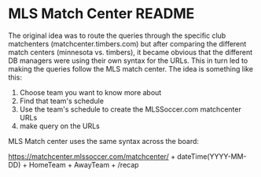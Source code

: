 # MLS Match Center README

The original idea was to route the queries through the specific club matchenters (matchcenter.timbers.com) but after comparing the different match centers (minnesota vs. timbers), it became obvious that the different DB managers were using their own syntax for the URLs. This in turn led to making the queries follow the MLS match center. The idea is something like this:

1. Choose team you want to know more about
2. Find that team's schedule
3. Use the team's schedule to create the MLSSoccer.com matchcenter URLs
4. make query on the URLs

MLS Match center uses the same syntax across the board:

https://matchcenter.mlssoccer.com/matchcenter/ + dateTime(YYYY-MM-DD) + HomeTeam + AwayTeam + /recap
